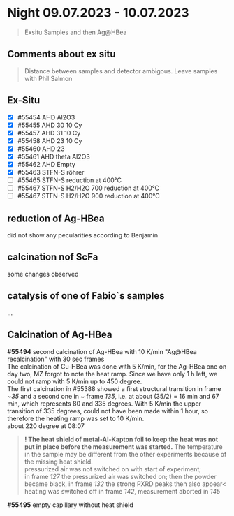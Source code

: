 # Night 09.07.2023 - 10.07.2023
> Exsitu Samples and then Ag@HBea
## Comments about ex situ
> Distance between samples and detector ambigous. Leave samples with Phil Salmon
## Ex-Situ
- [x] #55454 AHD Al2O3 
- [x] #55455 AHD 30 10 Cy
- [x] #55457 AHD 31 10 Cy
- [x] #55458 AHD 23 10 Cy 
- [x] #55460 AHD 23 
- [x] #55461 AHD theta Al2O3 
- [x] #55462 AHD Empty
- [x] #55463 STFN-S röhrer
- [ ] #55465 STFN-S reduction at 400°C
- [ ] #55467 STFN-S H2/H2O 700 reduction at 400°C
- [ ] #55467 STFN-S H2/H2O 900 reduction at 400°C

## reduction of Ag-HBea
did not show any pecularities according to Benjamin

## calcination nof ScFa
some changes observed

## catalysis of one of Fabio`s samples
...

## Calcination of Ag-HBea
**#55494** second calcination of Ag-HBea with 10 K/min "Ag@HBea recalcination" with 30 sec frames <br>
The calcination of Cu-HBea was done with 5 K/min, for the Ag-HBea one on day  two, MZ forgot to note the heat ramp. Since we have only 1 h left, we could not ramp with 5 K/min up to 450 degree. <br>
The first calcination in #55388 showed a first structural transition in frame ~*35* and a second one in ~ frame *135*, i.e. at about (35/2) = 16 min and 67 min, which represents 80 and 335 degrees. With 5 K/min the upper transition of 335 degrees, could not have been made within 1 hour, so therefore the heating ramp was set to 10 K/min. <br>
about 220 degree at 08:07 <br>
> **! The heat shield of metal-Al-Kapton foil to keep the heat was not put in place before the measurement was started.** The temperature in the sample may be different from the other experiments because of the missing heat shield. <br>
pressurized air was not switched on with start of experiment; <br>
in frame *127* the pressurized air was switched on; then the powder became black, in frame *132* the strong PXRD peaks then also appear< heating was switched off in frame *142*, measurement aborted in *145*

**#55495** empty capillary without heat shield

  
